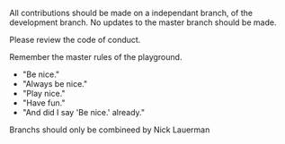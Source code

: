 All contributions should be made on a independant branch, of the development branch.
No updates to the master branch should be made.

Please review the code of conduct. 

Remember the master rules of the playground. 

* "Be nice."
* "Always be nice."
* "Play nice."
* "Have fun."
* "And did I say 'Be nice.' already."

Branchs should only be combineed by Nick Lauerman
